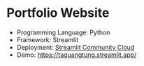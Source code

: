 # Portfolio Website
+ Programming Language: Python
+ Framework: Streamlit
+ Deployment: [Streamlit Community Cloud](https://streamlit.io/cloud)
+ Demo: https://taquangtung.streamlit.app/ 